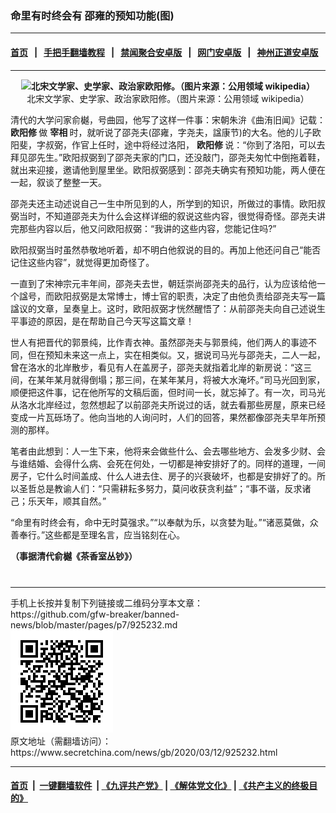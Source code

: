 ### 命里有时终会有 邵雍的预知功能(图)
------------------------

#### [首页](https://github.com/gfw-breaker/banned-news/blob/master/README.md) &nbsp;&nbsp;|&nbsp;&nbsp; [手把手翻墙教程](https://github.com/gfw-breaker/guides/wiki) &nbsp;&nbsp;|&nbsp;&nbsp; [禁闻聚合安卓版](https://github.com/gfw-breaker/bn-android) &nbsp;&nbsp;|&nbsp;&nbsp; [网门安卓版](https://github.com/oGate2/oGate) &nbsp;&nbsp;|&nbsp;&nbsp; [神州正道安卓版](https://github.com/SzzdOgate/update) 



<div class="article_right" style="fone-color:#000">
 <p style="text-align:center">
  <span id="hideid" name="hideid" style="color:red;display:none;">
   <span href="https://www.secretchina.com">
   </span>
  </span>
 </p>
 <div id="txt-mid1-t21-2017">
  

---


  </div>
 </div>
 <p style="text-align:center">
  <strong>
   <img alt="北宋文学家、史学家、政治家欧阳修。（图片来源：公用领域 wikipedia）" src="//img3.secretchina.com/pic/2020/1-17/p2606012a202766482-ss.jpg" style="height:337px; width:600px"/>
  </strong>
  <br>
   北宋文学家、史学家、政治家欧阳修。（图片来源：公用领域 wikipedia）
   <span id="hideid" name="hideid" style="color:red;display:none;">
    <span href="https://www.secretchina.com">
    </span>
   </span>
  </br>
 </p>
 <p>
  清代的大学问家俞樾，号曲园，他写了这样一件事：宋朝朱㳎《曲洧旧闻》记载：
  <strong>
   <span href="https://www.secretchina.com/news/gb/tag/欧阳修" target="_blank">
    欧阳修
   </span>
  </strong>
  做
  <strong>
   宰相
  </strong>
  时，就听说了邵尧夫(邵雍，字尧夫，諡康节)的大名。他的儿子欧阳斐，字叔弼，作官上任时，途中将经过洛阳，
  <strong>
   欧阳修
  </strong>
  说：“你到了洛阳，可以去拜见邵先生。”欧阳叔弼到了邵尧夫家的门口，还没敲门，邵尧夫匆忙中倒拖着鞋，就出来迎接，邀请他到屋里坐。欧阳叔弼感到：邵尧夫确实有预知功能，两人便在一起，叙谈了整整一天。
 </p>
 <p>
  邵尧夫还主动述说自己一生中所见到的人，所学到的知识，所做过的事情。欧阳叔弼当时，不知道邵尧夫为什么会这样详细的叙说这些内容，很觉得奇怪。邵尧夫讲完那些内容以后，他又问欧阳叔弼：“我讲的这些内容，您能记住吗?”
 </p>
 <p>
  欧阳叔弼当时虽然恭敬地听着，却不明白他叙说的目的。再加上他还问自己“能否记住这些内容”，就觉得更加奇怪了。
 </p>
 <p>
  一直到了宋神宗元丰年间，邵尧夫去世，朝廷崇尚邵尧夫的品行，认为应该给他一个諡号，而欧阳叔弼是太常博士，博士官的职责，决定了由他负责给邵尧夫写一篇諡议的文章，呈奏皇上。这时，欧阳叔弼才恍然醒悟了：从前邵尧夫向自己述说生平事迹的原因，是在帮助自己今天写这篇文章！
 </p>
 <p>
  世人有把晋代的郭景纯，比作青衣神。虽然邵尧夫与郭景纯，他们两人的事迹不同，但在预知未来这一点上，实在相类似。又，据说司马光与邵尧夫，二人一起，曾在洛水的北岸散步，看见有人在盖房子，邵尧夫就指着北岸的新房说：“这三间，在某年某月就得倒塌；那三间，在某年某月，将被大水淹坏。”司马光回到家，顺便把这件事，记在他所写的文稿后面，但时间一长，就忘掉了。有一次，司马光从洛水北岸经过，忽然想起了以前邵尧夫所说过的话，就去看那些房屋，原来已经变成一片瓦砾场了。他向当地的人询问时，人们的回答，果然都像邵尧夫早年所预测的那样。
 </p>
 <p>
  笔者由此想到：人一生下来，他将来会做些什么、会去哪些地方、会发多少财、会与谁结婚、会得什么病、会死在何处，一切都是神安排好了的。同样的道理，一间房子，它什么时间盖成、什么人进去住、房子的兴衰破坏，也都是安排好了的。所以圣哲总是教谕人们：“只需耕耘多努力，莫问收获贪利益”；“事不谐，反求诸己；乐天年，顺其自然。”
 </p>
 <p>
  “命里有时终会有，命中无时莫强求。”“以奉献为乐，以贪婪为耻。”“诸恶莫做，众善奉行。”这些都是至理名言，应当铭刻在心。
 </p>
 <p>
  <strong>
   （事据清代俞樾《茶香室丛钞》）
  </strong>
  <center>
   <div>
    <div id="txt-mid2-t22-2017" style="display: block;  max-height: 351px;  overflow: hidden;">
     <div id="SC-21xxx">
     </div>
     <ins class="adsbygoogle" data-ad-client="ca-pub-1276641434651360" data-ad-format="auto" data-ad-slot="4301710469" data-full-width-responsive="true" style="display:block">
     </ins>
    </div>
   </div>
  </center>
  <div style="padding-top:12px;">
  </div>
 </p>
</div>

<hr/>
手机上长按并复制下列链接或二维码分享本文章：<br/>
https://github.com/gfw-breaker/banned-news/blob/master/pages/p7/925232.md <br/>
<a href='https://github.com/gfw-breaker/banned-news/blob/master/pages/p7/925232.md'><img src='https://github.com/gfw-breaker/banned-news/blob/master/pages/p7/925232.md.png'/></a> <br/>
原文地址（需翻墙访问）：https://www.secretchina.com/news/gb/2020/03/12/925232.html


------------------------
#### [首页](https://github.com/gfw-breaker/banned-news/blob/master/README.md) &nbsp;|&nbsp; [一键翻墙软件](https://github.com/gfw-breaker/nogfw/blob/master/README.md) &nbsp;| [《九评共产党》](https://github.com/gfw-breaker/9ping.md/blob/master/README.md#九评之一评共产党是什么) | [《解体党文化》](https://github.com/gfw-breaker/jtdwh.md/blob/master/README.md) | [《共产主义的终极目的》](https://github.com/gfw-breaker/gczydzjmd.md/blob/master/README.md)


<img src='http://gfw-breaker.win/banned-news/pages/p7/925232.md' width='0px' height='0px'/>